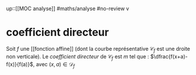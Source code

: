 up::[[MOC analyse]]
#maths/analyse #no-review v
# coefficient directeur
Soit $f$ une [[fonction affine]] (dont la courbe représentative $\mathscr C_f$ est une droite non verticale).
Le _coefficient directeur_ de $\mathscr C_f$ est $m$ tel que :
$\dfrac{f(x+a)-f(x)}{f(a)}$, avec $(x, a) \in \mathscr D_f$
